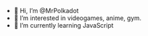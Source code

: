 - 👋 Hi, I’m @MrPolkadot
- 👀 I’m interested in videogames, anime, gym.
- 🌱 I’m currently learning JavaScript


<!---
MrPolkadot/MrPolkadot is a ✨ special ✨ repository because its `README.md` (this file) appears on your GitHub profile.
You can click the Preview link to take a look at your changes.
--->
